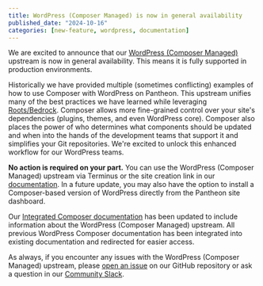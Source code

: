 ```yaml
---
title: WordPress (Composer Managed) is now in general availability
published_date: "2024-10-16"
categories: [new-feature, wordpress, documentation]
---
```


We are excited to announce that our [WordPress (Composer Managed)](https://github.com/pantheon-systems/wordpress-composer-managed) upstream is now in general availability. This means it is fully supported in production environments.

Historically we have provided multiple (sometimes conflicting) examples of how to use Composer with WordPress on Pantheon. This upstream unifies many of the best practices we have learned while leveraging [Roots/Bedrock](https://roots.io/bedrock/). Composer allows more fine-grained control over your site's dependencies (plugins, themes, and even WordPress core). Composer also places the power of who determines what components should be updated and when into the hands of the development teams that support it and simplifies your Git repositories. We're excited to unlock this enhanced workflow for our WordPress teams.

**No action is required on your part.** You can use the WordPress (Composer Managed) upstream via Terminus or the site creation link in our [documentation](/guides/integrated-composer/create#wordpress-with-integrated-composer-and-bedrock). In a future update, you may also have the option to install a Composer-based version of WordPress directly from the Pantheon site dashboard.

Our [Integrated Composer documentation](/guides/integrated-composer) has been updated to include information about the WordPress (Composer Managed) upstream. All previous WordPress Composer documentation has been integrated into existing documentation and redirected for easier access.

As always, if you encounter any issues with the WordPress (Composer Managed) upstream, please [open an issue](https://github.com/pantheon-systems/wordpress-composer-managed/issues) on our GitHub repository or ask a question in our [Community Slack](https://slackin.pantheon.io/).
